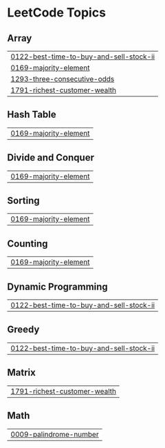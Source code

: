 

<!---LeetCode Topics Start-->
# LeetCode Topics
## Array
|  |
| ------- |
| [0122-best-time-to-buy-and-sell-stock-ii](https://github.com/hariagrawal496/Leetcode/tree/master/0122-best-time-to-buy-and-sell-stock-ii) |
| [0169-majority-element](https://github.com/hariagrawal496/Leetcode/tree/master/0169-majority-element) |
| [1293-three-consecutive-odds](https://github.com/hariagrawal496/Leetcode/tree/master/1293-three-consecutive-odds) |
| [1791-richest-customer-wealth](https://github.com/hariagrawal496/Leetcode/tree/master/1791-richest-customer-wealth) |
## Hash Table
|  |
| ------- |
| [0169-majority-element](https://github.com/hariagrawal496/Leetcode/tree/master/0169-majority-element) |
## Divide and Conquer
|  |
| ------- |
| [0169-majority-element](https://github.com/hariagrawal496/Leetcode/tree/master/0169-majority-element) |
## Sorting
|  |
| ------- |
| [0169-majority-element](https://github.com/hariagrawal496/Leetcode/tree/master/0169-majority-element) |
## Counting
|  |
| ------- |
| [0169-majority-element](https://github.com/hariagrawal496/Leetcode/tree/master/0169-majority-element) |
## Dynamic Programming
|  |
| ------- |
| [0122-best-time-to-buy-and-sell-stock-ii](https://github.com/hariagrawal496/Leetcode/tree/master/0122-best-time-to-buy-and-sell-stock-ii) |
## Greedy
|  |
| ------- |
| [0122-best-time-to-buy-and-sell-stock-ii](https://github.com/hariagrawal496/Leetcode/tree/master/0122-best-time-to-buy-and-sell-stock-ii) |
## Matrix
|  |
| ------- |
| [1791-richest-customer-wealth](https://github.com/hariagrawal496/Leetcode/tree/master/1791-richest-customer-wealth) |
## Math
|  |
| ------- |
| [0009-palindrome-number](https://github.com/hariagrawal496/Leetcode/tree/master/0009-palindrome-number) |
<!---LeetCode Topics End-->